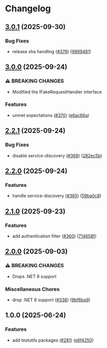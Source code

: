 # Changelog

## [3.0.1](https://github.com/Altinn/altinn-authorization-utils/compare/Altinn.Authorization.TestUtils-v3.0.0...Altinn.Authorization.TestUtils-v3.0.1) (2025-09-30)


### Bug Fixes

* release sha handling ([#376](https://github.com/Altinn/altinn-authorization-utils/issues/376)) ([9899481](https://github.com/Altinn/altinn-authorization-utils/commit/9899481a22fe932f383c2b0b6a664218d2402ed8))

## [3.0.0](https://github.com/Altinn/altinn-authorization-utils/compare/Altinn.Authorization.TestUtils-v2.2.1...Altinn.Authorization.TestUtils-v3.0.0) (2025-09-24)


### ⚠ BREAKING CHANGES

* Modified the IFakeRequestHandler interface

### Features

* unmet expectations ([#370](https://github.com/Altinn/altinn-authorization-utils/issues/370)) ([e6ac66a](https://github.com/Altinn/altinn-authorization-utils/commit/e6ac66ad3e0a647fc73ca94cb5b694425320494d))

## [2.2.1](https://github.com/Altinn/altinn-authorization-utils/compare/Altinn.Authorization.TestUtils-v2.2.0...Altinn.Authorization.TestUtils-v2.2.1) (2025-09-24)


### Bug Fixes

* disable service-discovery ([#368](https://github.com/Altinn/altinn-authorization-utils/issues/368)) ([282ec5b](https://github.com/Altinn/altinn-authorization-utils/commit/282ec5be7b789c4df14c182201ae56586366001f))

## [2.2.0](https://github.com/Altinn/altinn-authorization-utils/compare/Altinn.Authorization.TestUtils-v2.1.0...Altinn.Authorization.TestUtils-v2.2.0) (2025-09-24)


### Features

* handle service-discovery ([#365](https://github.com/Altinn/altinn-authorization-utils/issues/365)) ([59ba0c8](https://github.com/Altinn/altinn-authorization-utils/commit/59ba0c844e2e09dda5d6489e6b455cf1d9e84b97))

## [2.1.0](https://github.com/Altinn/altinn-authorization-utils/compare/Altinn.Authorization.TestUtils-v2.0.0...Altinn.Authorization.TestUtils-v2.1.0) (2025-09-23)


### Features

* add authentication filter ([#360](https://github.com/Altinn/altinn-authorization-utils/issues/360)) ([714658f](https://github.com/Altinn/altinn-authorization-utils/commit/714658f33219678f5d45050a3e7629469881084b))

## [2.0.0](https://github.com/Altinn/altinn-authorization-utils/compare/Altinn.Authorization.TestUtils-v1.0.0...Altinn.Authorization.TestUtils-v2.0.0) (2025-09-03)


### ⚠ BREAKING CHANGES

* Drops .NET 8 support

### Miscellaneous Chores

* drop .NET 8 support ([#338](https://github.com/Altinn/altinn-authorization-utils/issues/338)) ([9bf6ba9](https://github.com/Altinn/altinn-authorization-utils/commit/9bf6ba91a57f9520cedd9611cb4a15b130903df3))

## 1.0.0 (2025-06-24)


### Features

* add testutils packages ([#281](https://github.com/Altinn/altinn-authorization-utils/issues/281)) ([e6f4250](https://github.com/Altinn/altinn-authorization-utils/commit/e6f42507888f63a8549a6489dc589c1ab2de0463))
